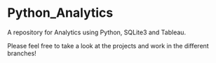 # Python_Analytics
A repository for Analytics using Python, SQLite3 and Tableau.

Please feel free to take a look at the projects and work in the different branches!
